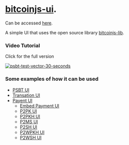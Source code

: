 # [bitcoinjs-ui](https://bitcoincoretech.github.io/apps/bitcoinjs-ui/index.html).
Can be accessed [here](https://bitcoincoretech.github.io/apps/bitcoinjs-ui/index.html).

A simple UI that uses the open source library [bitcoinjs-lib](https://github.com/bitcoinjs/bitcoinjs-lib).


### Video Tutorial

Click for the full version

[![psbt-test-vector-30-seconds](https://user-images.githubusercontent.com/2951406/103563117-e0fa7900-4ec4-11eb-979f-d09013df5283.gif)](https://youtu.be/I4o5b9IhWEA)

### Some examples of how it can be used

* [PSBT UI](https://github.com/bitcoincoretech/bitcoinjs-ui/wiki/PSBT-Tests)
* [Transation UI](https://github.com/bitcoincoretech/bitcoinjs-ui/wiki/Transaction-Test)
* [Payent UI](https://github.com/bitcoincoretech/bitcoinjs-ui/wiki/Payment-Test-Cases)
  * [Embed Payment UI](https://github.com/bitcoincoretech/bitcoinjs-ui/wiki/Embed-Payment-Tests)
  * [P2PK UI](https://github.com/bitcoincoretech/bitcoinjs-ui/wiki/P2PK-Tests)
  * [P2PKH UI](https://github.com/bitcoincoretech/bitcoinjs-ui/wiki/P2PKH-Tests)
  * [P2MS UI](https://github.com/bitcoincoretech/bitcoinjs-ui/wiki/P2MS-Tests)
  * [P2SH UI](https://github.com/bitcoincoretech/bitcoinjs-ui/wiki/P2SH-Tests)
  * [P2WPKH UI](https://github.com/bitcoincoretech/bitcoinjs-ui/wiki/P2WPKH-Tests)
  * [P2WSH UI](https://github.com/bitcoincoretech/bitcoinjs-ui/wiki/P2WSH-Tests)
